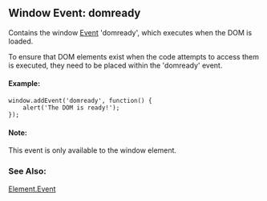## Window Event: domready

Contains the window [Event][] 'domready', which executes when the DOM is loaded.

To ensure that DOM elements exist when the code attempts to access them is executed, they need to be placed within the 'domready' event.

#### Example:

	window.addEvent('domready', function() {
		alert('The DOM is ready!');
	});

#### Note:

This event is only available to the window element.

### See Also:
[Element.Event][Event]

[Event]: /core/Element/Element.Event

